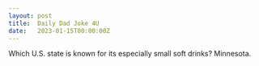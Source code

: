 ```yaml
---
layout: post
title:  Daily Dad Joke 4U
date:   2023-01-15T00:00:00Z
---
```

Which U.S. state is known for its especially small soft drinks? Minnesota.
